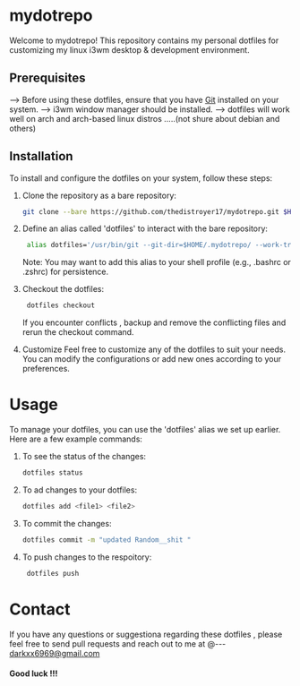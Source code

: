 # mydotrepo ##

Welcome to mydotrepo! This repository contains my personal dotfiles for customizing my  linux i3wm desktop & development environment.

## Prerequisites

 --> Before using these dotfiles, ensure that you have [Git](https://git-scm.com) installed on your system.
 --> i3wm window manager should be installed.
 --> dotfiles will work well on arch and arch-based linux distros .....(not shure about debian and others)


## Installation

To install and configure the dotfiles on your system, follow these steps:

1. Clone the repository as a bare repository:

   ```bash
   git clone --bare https://github.com/thedistroyer17/mydotrepo.git $HOME/.mydotrepo
   ```

2. Define an alias called 'dotfiles' to interact with the bare repository:

   
   ```bash
    alias dotfiles='/usr/bin/git --git-dir=$HOME/.mydotrepo/ --work-tree=$HOME'
    ```

    Note: You may want to add this alias to your shell profile (e.g., .bashrc or .zshrc) for persistence.

3. Checkout the dotfiles:
  
    ```bash
     dotfiles checkout
    ```
     If you encounter conflicts , backup and remove the conflicting  files and rerun the checkout command.

4. Customize 
  Feel free to customize  any of the dotfiles to suit your needs. You can modify the configurations or add new ones according to your preferences. 

# Usage 
 To manage your dotfiles, you can use the 'dotfiles' alias we set up earlier. Here are a few example commands:
 
 1. To see the status of the changes:
 
    ```bash 
    dotfiles status 
    ```
 2. To ad changes to your dotfiles:
    ```bash
    dotfiles add <file1> <file2>
 3. To commit the changes:
    ```bash 
    dotfiles commit -m "updated Random__shit "
    ```
 4. To push changes to the respoitory:
    ```bash 
     dotfiles push 
    ```  

# Contact 
 If you have any questions or suggestiona regarding these dotfiles , please feel free to send pull requests and reach out to me at @--- darkxx6969@gmail.com

#### Good luck !!!

   


